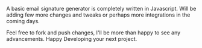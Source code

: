 

A basic email signature generator is completely written in Javascript. Will be adding few more changes and tweaks or perhaps more integrations in the coming days.

Feel free to fork and push changes, I'll be more than happy to see any advancements. 
Happy Developing your next project.

